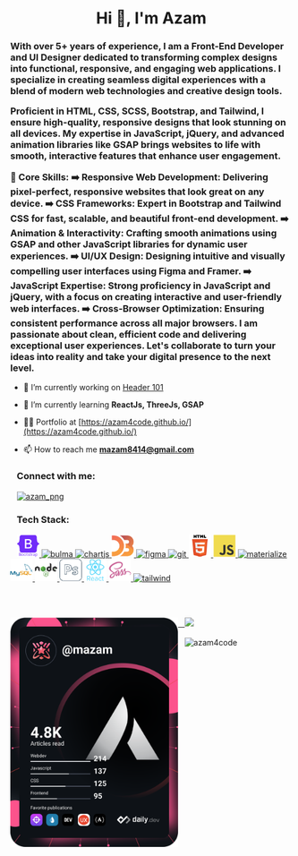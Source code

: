 <h1 align="center">Hi 👋, I'm Azam</h1>
<h3 align="left">With over 5+ years of experience, I am a Front-End Developer and UI Designer dedicated to transforming complex designs into functional, responsive, and engaging web applications. I specialize in creating seamless digital experiences with a blend of modern web technologies and creative design tools.

Proficient in HTML, CSS, SCSS, Bootstrap, and Tailwind, I ensure high-quality, responsive designs that look stunning on all devices. My expertise in JavaScript, jQuery, and advanced animation libraries like GSAP brings websites to life with smooth, interactive features that enhance user engagement.

💎 Core Skills:
➡️ Responsive Web Development: Delivering pixel-perfect, responsive websites that look great on any device.
➡️ CSS Frameworks: Expert in Bootstrap and Tailwind CSS for fast, scalable, and beautiful front-end development.
➡️ Animation & Interactivity: Crafting smooth animations using GSAP and other JavaScript libraries for dynamic user experiences.
➡️ UI/UX Design: Designing intuitive and visually compelling user interfaces using Figma and Framer.
➡️ JavaScript Expertise: Strong proficiency in JavaScript and jQuery, with a focus on creating interactive and user-friendly web interfaces.
➡️ Cross-Browser Optimization: Ensuring consistent performance across all major browsers.
I am passionate about clean, efficient code and delivering exceptional user experiences. Let's collaborate to turn your ideas into reality and take your digital presence to the next level.</h3>
 
- 🔭 I’m currently working on [Header 101](https://github.com/azam4code/header-101)

- 🌱 I’m currently learning **ReactJs, ThreeJs, GSAP**

- 👨‍💻 Portfolio at [https://azam4code.github.io/](https://azam4code.github.io/)

- 📫 How to reach me **mazam8414@gmail.com**
 
 <h3 align="left">&nbsp;&nbsp;  Connect with me:</h3>
 <p align="left"> &nbsp;&nbsp;
 <a href="https://twitter.com/azam_png" target="blank"><img align="center" src="https://raw.githubusercontent.com/rahuldkjain/github-profile-readme-generator/master/src/images/icons/Social/twitter.svg" alt="azam_png" height="30" width="40" /></a>
</p>
 <h3 align="left">&nbsp;&nbsp;  Tech Stack:</h3>
 <p align="left">&nbsp;&nbsp;  <a href="https://getbootstrap.com" target="_blank" rel="noreferrer"> <img src="https://raw.githubusercontent.com/devicons/devicon/master/icons/bootstrap/bootstrap-plain-wordmark.svg" alt="bootstrap" width="40" height="40"/> </a>
 <a href="https://bulma.io/" target="_blank" rel="noreferrer"> <img src="https://raw.githubusercontent.com/gilbarbara/logos/804dc257b59e144eaca5bc6ffd16949752c6f789/logos/bulma.svg" alt="bulma" width="40" height="40"/> </a>  
 <a href="https://www.chartjs.org" target="_blank" rel="noreferrer"> <img src="https://www.chartjs.org/media/logo-title.svg" alt="chartjs" width="40" height="40"/> </a> 
 <a href="https://d3js.org/" target="_blank" rel="noreferrer"> <img src="https://raw.githubusercontent.com/devicons/devicon/master/icons/d3js/d3js-original.svg" alt="d3js" width="40" height="40"/> </a> 
 <a href="https://www.figma.com/" target="_blank" rel="noreferrer"> <img src="https://www.vectorlogo.zone/logos/figma/figma-icon.svg" alt="figma" width="40" height="40"/> </a> 
 <a href="https://git-scm.com/" target="_blank" rel="noreferrer"> <img src="https://www.vectorlogo.zone/logos/git-scm/git-scm-icon.svg" alt="git" width="40" height="40"/> </a> 
 <a href="https://www.w3.org/html/" target="_blank" rel="noreferrer"> <img src="https://raw.githubusercontent.com/devicons/devicon/master/icons/html5/html5-original-wordmark.svg" alt="html5" width="40" height="40"/> </a> 
 <a href="https://developer.mozilla.org/en-US/docs/Web/JavaScript" target="_blank" rel="noreferrer"> <img src="https://raw.githubusercontent.com/devicons/devicon/master/icons/javascript/javascript-original.svg" alt="javascript" width="40" height="40"/> </a> 
 <a href="https://materializecss.com/" target="_blank" rel="noreferrer"> <img src="https://raw.githubusercontent.com/prplx/svg-logos/5585531d45d294869c4eaab4d7cf2e9c167710a9/svg/materialize.svg" alt="materialize" width="40" height="40"/> </a> 
 <a href="https://www.mysql.com/" target="_blank" rel="noreferrer"> <img src="https://raw.githubusercontent.com/devicons/devicon/master/icons/mysql/mysql-original-wordmark.svg" alt="mysql" width="40" height="40"/> </a> 
 <a href="https://nodejs.org" target="_blank" rel="noreferrer"> <img src="https://raw.githubusercontent.com/devicons/devicon/master/icons/nodejs/nodejs-original-wordmark.svg" alt="nodejs" width="40" height="40"/> </a> 
 <a href="https://www.photoshop.com/en" target="_blank" rel="noreferrer"> <img src="https://raw.githubusercontent.com/devicons/devicon/master/icons/photoshop/photoshop-line.svg" alt="photoshop" width="40" height="40"/> </a> 
 <a href="https://reactjs.org/" target="_blank" rel="noreferrer"> <img src="https://raw.githubusercontent.com/devicons/devicon/master/icons/react/react-original-wordmark.svg" alt="react" width="40" height="40"/> </a> 
 <a href="https://sass-lang.com" target="_blank" rel="noreferrer"> <img src="https://raw.githubusercontent.com/devicons/devicon/master/icons/sass/sass-original.svg" alt="sass" width="40" height="40"/> </a> 
 <a href="https://tailwindcss.com/" target="_blank" rel="noreferrer"> <img src="https://www.vectorlogo.zone/logos/tailwindcss/tailwindcss-icon.svg" alt="tailwind" width="40" height="40"/> </a> 
 </p>
 
 </br></br>
 <div align="left"> 
 <a href="https://app.daily.dev/mazam">
 <img src="https://github.com/azam4code/azam4code/blob/main/devcard.svg" width="300" alt="Azam's Dev Card" align="left" />
</a>
    <a href="#">&nbsp;&nbsp; 
     <img src="https://github-readme-stats.vercel.app/api?username=azam4code&show_icons=true&count_private=true&theme=dark" width="400">
    </a>
     </br></br> 
   <a hred="">&nbsp;&nbsp; 
     <img src="https://github-readme-streak-stats.herokuapp.com/?user=azam4code&theme=dark" alt="azam4code" width="400" />
   </a> 
 
</div>
